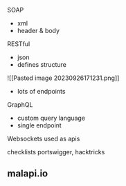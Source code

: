 
SOAP
- xml
- header & body

RESTful
- json
- defines structure

![[Pasted image 20230926171231.png]]

- lots of endpoints

GraphQL
- custom query language
- single endpoint

Websockets used as apis




checklists portswigger, hacktricks



malapi.io
---

